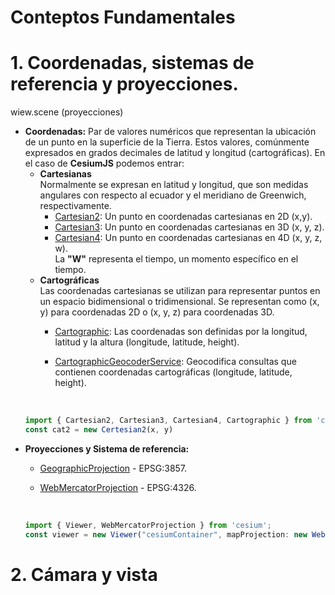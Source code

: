 # Conteptos Fundamentales

# 1. Coordenadas, sistemas de referencia y proyecciones.
wiew.scene (proyecciones)
* **Coordenadas:**
Par de valores numéricos que representan la ubicación de un punto en la superficie de la Tierra. Estos valores, comúnmente expresados en grados decimales de latitud y longitud (cartográficas). En el caso de **CesiumJS** podemos entrar:
  * **Cartesianas**  
    Normalmente se expresan en latitud y longitud, que son medidas angulares con respecto al ecuador y el meridiano de Greenwich, respectivamente. 
    * [Cartesian2](https://cesium.com/learn/cesiumjs/ref-doc/Cartesian2.html): Un punto en coordenadas cartesianas en 2D (x,y).
    * [Cartesian3](https://cesium.com/learn/cesiumjs/ref-doc/Cartesian3.html): Un punto en coordenadas cartesianas en 3D (x, y, z).
    * [Cartesian4](https://cesium.com/learn/cesiumjs/ref-doc/Cartesian4.html): Un punto en coordenadas cartesianas en 4D (x, y, z, w).    
      La **"W"** representa el tiempo, un momento específico en el tiempo.
  * **Cartográficas**   
    Las coordenadas cartesianas se utilizan para representar puntos en un espacio bidimensional o tridimensional.
    Se representan como (x, y) para coordenadas 2D o (x, y, z) para coordenadas 3D.
    * [Cartographic](https://cesium.com/learn/cesiumjs/ref-doc/Cartographic.html): Las coordenadas son definidas por la longitud, latitud y la altura (longitude, latitude, height).
    * [CartographicGeocoderService](https://cesium.com/learn/cesiumjs/ref-doc/CartographicGeocoderService.html): Geocodifica consultas que contienen coordenadas cartográficas (longitude,      latitude, height).
      
        <br/>
   ```JavaScript
   import { Cartesian2, Cartesian3, Cartesian4, Cartographic } from 'cesium';
   const cat2 = new Certesian2(x, y)
   ```
* **Proyecciones y Sistema de referencia:**
  * [GeographicProjection](https://cesium.com/learn/ion-sdk/ref-doc/GeographicProjection.html) - EPSG:3857.
  * [WebMercatorProjection](https://cesium.com/learn/ion-sdk/ref-doc/WebMercatorProjection.html) - EPSG:4326.
    
    <br/>
   ```JavaScript
   import { Viewer, WebMercatorProjection } from 'cesium';
   const viewer = new Viewer("cesiumContainer", mapProjection: new WebMercatorProjection());
   ```

# 2. Cámara y vista

